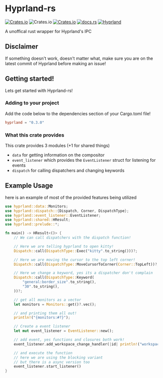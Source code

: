 # Hyprland-rs

[![Crates.io](https://img.shields.io/crates/v/hyprland)](https://crates.io/crates/hyprland)
![Crates.io](https://img.shields.io/crates/d/hyprland)
[![Crates.io](https://img.shields.io/crates/l/hyprland)](https://www.gnu.org/licenses/gpl-3.0.html)
[![docs.rs](https://img.shields.io/docsrs/hyprland)](https://docs.rs/hyprland)
[![Hyprland](https://img.shields.io/badge/Made%20for-Hyprland-blue)](https://github.com/hyprwm/Hyprland)

A unoffical rust wrapper for Hyprland's IPC

## Disclaimer
If something doesn't work, doesn't matter what,
make sure you are on the latest commit of Hyprland before making an issue!

## Getting started!

Lets get started with Hyprland-rs!

### Adding to your project

Add the code below to the dependencies section of your Cargo.toml file!

```toml
hyprland = "0.3.0"
```

### What this crate provides

This crate provides 3 modules (+1 for shared things)
 - `data` for getting information on the compositor
 - `event_listener` which provides the `EventListener` struct for listening for events
 - `dispatch` for calling dispatchers and changing keywords

## Example Usage

here is an example of most of the provided features being utilized

```rust ,no_run
use hyprland::data::Monitors;
use hyprland::dispatch::{Dispatch, Corner, DispatchType};
use hyprland::event_listener::EventListener;
use hyprland::shared::HResult;
use hyprland::prelude::*;

fn main() -> HResult<()> {
    // We can call dispatchers with the dispatch function!

    // Here we are telling hyprland to open kitty!
    Dispatch::call(DispatchType::Exec("kitty".to_string()))?;

    // Here we are moving the cursor to the top left corner!
    Dispatch::call(DispatchType::MoveCursorToCorner(Corner::TopLeft))?;

    // Here we change a keyword, yes its a dispatcher don't complain
    Dispatch::call(DispatchType::Keyword(
        "general:border_size".to_string(),
        "30".to_string(),
    ))?;

    // get all monitors as a vector
    let monitors = Monitors::get()?.vec();

    // and printing them all out!
    println!("{monitors:#?}");

    // Create a event listener
    let mut event_listener = EventListener::new();

    // add event, yes functions and closures both work!
    event_listener.add_workspace_change_handler(|id| println!("workspace changed to {id:#?}"));

    // and execute the function
    // here we are using the blocking variant
    // but there is a async version too
    event_listener.start_listener()
}
```
